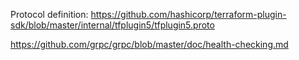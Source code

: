 
Protocol definition:
https://github.com/hashicorp/terraform-plugin-sdk/blob/master/internal/tfplugin5/tfplugin5.proto

https://github.com/grpc/grpc/blob/master/doc/health-checking.md